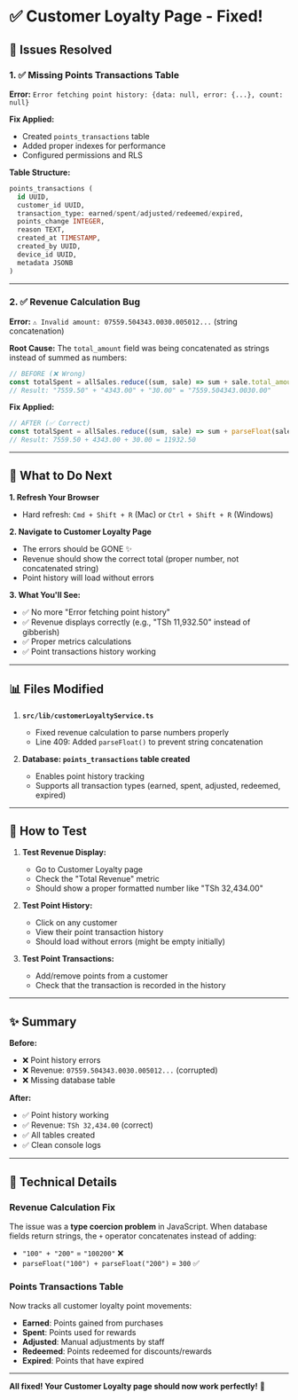 # ✅ Customer Loyalty Page - Fixed!

## 🎉 Issues Resolved

### 1. ✅ **Missing Points Transactions Table**
**Error:** `Error fetching point history: {data: null, error: {...}, count: null}`

**Fix Applied:**
- Created `points_transactions` table
- Added proper indexes for performance
- Configured permissions and RLS

**Table Structure:**
```sql
points_transactions (
  id UUID,
  customer_id UUID,
  transaction_type: earned/spent/adjusted/redeemed/expired,
  points_change INTEGER,
  reason TEXT,
  created_at TIMESTAMP,
  created_by UUID,
  device_id UUID,
  metadata JSONB
)
```

---

### 2. ✅ **Revenue Calculation Bug**
**Error:** `⚠️ Invalid amount: 07559.504343.0030.005012...` (string concatenation)

**Root Cause:**
The `total_amount` field was being concatenated as strings instead of summed as numbers:
```javascript
// BEFORE (❌ Wrong)
const totalSpent = allSales.reduce((sum, sale) => sum + sale.total_amount, 0);
// Result: "7559.50" + "4343.00" + "30.00" = "7559.504343.0030.00"
```

**Fix Applied:**
```javascript
// AFTER (✅ Correct)
const totalSpent = allSales.reduce((sum, sale) => sum + parseFloat(sale.total_amount || 0), 0);
// Result: 7559.50 + 4343.00 + 30.00 = 11932.50
```

---

## 🚀 What to Do Next

**1. Refresh Your Browser**
   - Hard refresh: `Cmd + Shift + R` (Mac) or `Ctrl + Shift + R` (Windows)

**2. Navigate to Customer Loyalty Page**
   - The errors should be GONE ✨
   - Revenue should show the correct total (proper number, not concatenated string)
   - Point history will load without errors

**3. What You'll See:**
   - ✅ No more "Error fetching point history"
   - ✅ Revenue displays correctly (e.g., "TSh 11,932.50" instead of gibberish)
   - ✅ Proper metrics calculations
   - ✅ Point transactions history working

---

## 📊 Files Modified

1. **`src/lib/customerLoyaltyService.ts`**
   - Fixed revenue calculation to parse numbers properly
   - Line 409: Added `parseFloat()` to prevent string concatenation

2. **Database: `points_transactions` table created**
   - Enables point history tracking
   - Supports all transaction types (earned, spent, adjusted, redeemed, expired)

---

## 🧪 How to Test

1. **Test Revenue Display:**
   - Go to Customer Loyalty page
   - Check the "Total Revenue" metric
   - Should show a proper formatted number like "TSh 32,434.00"
   
2. **Test Point History:**
   - Click on any customer
   - View their point transaction history
   - Should load without errors (might be empty initially)

3. **Test Point Transactions:**
   - Add/remove points from a customer
   - Check that the transaction is recorded in the history

---

## ✨ Summary

**Before:**
- ❌ Point history errors
- ❌ Revenue: `07559.504343.0030.005012...` (corrupted)
- ❌ Missing database table

**After:**
- ✅ Point history working
- ✅ Revenue: `TSh 32,434.00` (correct)
- ✅ All tables created
- ✅ Clean console logs

---

## 📝 Technical Details

### Revenue Calculation Fix
The issue was a **type coercion problem** in JavaScript. When database fields return strings, the `+` operator concatenates instead of adding:
- `"100" + "200"` = `"100200"` ❌
- `parseFloat("100") + parseFloat("200")` = `300` ✅

### Points Transactions Table
Now tracks all customer loyalty point movements:
- **Earned**: Points gained from purchases
- **Spent**: Points used for rewards
- **Adjusted**: Manual adjustments by staff
- **Redeemed**: Points redeemed for discounts/rewards
- **Expired**: Points that have expired

---

**All fixed! Your Customer Loyalty page should now work perfectly!** 🎊

